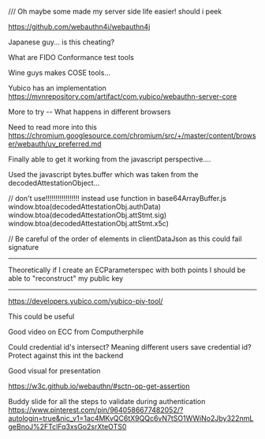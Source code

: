 /// Oh maybe some made my server side life easier! should i peek

https://github.com/webauthn4j/webauthn4j

Japanese guy... is this cheating?


What are FIDO Conformance test tools

Wine guys makes COSE tools...


Yubico has an implementation
https://mvnrepository.com/artifact/com.yubico/webauthn-server-core



More to try
-- What happens in different browsers


Need to read more into this  
https://chromium.googlesource.com/chromium/src/+/master/content/browser/webauth/uv_preferred.md


Finally able to get it working from the javascript perspective....

Used the javascript bytes.buffer which was taken from  the decodedAttestationObject...



// don't use!!!!!!!!!!!!!!!!! instead use function in base64ArrayBuffer.js
window.btoa(decodedAttestationObj.authData)
window.btoa(decodedAttestationObj.attStmt.sig)
window.btoa(decodedAttestationObj.attStmt.x5c)



// Be careful of the order of elements in clientDataJson as this could fail signature





---- 

Theoretically if I create an ECParameterspec with both points I should be able to "reconstruct" my public key


--- 

https://developers.yubico.com/yubico-piv-tool/

This could be useful

Good video on ECC from Computherphile


Could credential id's intersect? Meaning different users save credential id? Protect against this int the backend


Good visual for presentation

https://w3c.github.io/webauthn/#sctn-op-get-assertion

Buddy slide for all the steps to validate during authentication
https://www.pinterest.com/pin/9640586677482052/?autologin=true&nic_v1=1ac4MKvQC6tX9QQc6vN7tSO1WWiNo2Jby322nmLgeBnoJ%2FTclFq3xsGo2srXteOTS0




